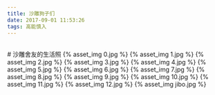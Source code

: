 ```yaml
---
title: 沙雕狗子们
date: 2017-09-01 11:53:26
tags: 高能慎入
---
```

<br>
#  沙雕舍友的生活照
{% asset_img 0.jpg %}
{% asset_img 1.jpg %}
{% asset_img 2.jpg %}
{% asset_img 3.jpg %}
{% asset_img 4.jpg %}
{% asset_img 5.jpg %}
{% asset_img 6.jpg %}
{% asset_img 7.jpg %}
{% asset_img 8.jpg %}
{% asset_img 9.jpg %}
{% asset_img 10.jpg %}
{% asset_img 11.jpg %}
{% asset_img 12.jpg %}
{% asset_img jibo.jpg %}